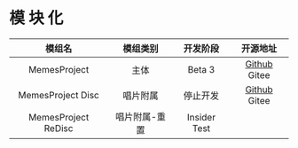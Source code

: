 # 模 块 化

|         模组名         |   模组类别  |     开发阶段     |                                   开源地址                                  |
| :-----------------: | :-----: | :----------: | :---------------------------------------------------------------------: |
|     MemesProject    |    主体   |    Beta 3    |   [Github](https://github.com/TexTrueStudio/MemesProject-Forge) Gitee   |
|  MemesProject Disc  |   唱片附属  |     停止开发     | [Github](https://github.com/TexTrueStudio/MemesprojectDisc-Forge) Gitee |
| MemesProject ReDisc | 唱片附属-重置 | Insider Test |                                                                         |
